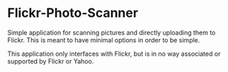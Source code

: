 # Flickr-Photo-Scanner

Simple application for scanning pictures and directly uploading them to Flickr. This is meant to have minimal options in order to be simple.

This application only interfaces with Flickr, but is in no way associated or supported by Flickr or Yahoo.